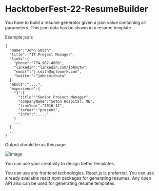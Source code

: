 # HacktoberFest-22-ResumeBuilder

You have to build a resume generator given a json value containing all parameters. This json data has be shown in a resume template.

Example json:
```
{
  "name":"John Smith",
  "title": "IT Project Manager",
  "links":{
    "phone":"774-987-4009",
    "linkedin":"linkedin.com/johnutw",
    "email":"j.smith@uptowork.com",
    "twitter":"johnsmithutw"
  }
  "about":"....",
  "experience":{
    "1":{
      "title":"Senior Project Manager",
      "companyName":"Seton Hospital, ME",
      "fromYear":"2016-12",
      "toYear":"present",
      "info":"....."
    }
    ...
  }
  ...
}
``` 
Output should be as this page:

![image](https://user-images.githubusercontent.com/58468910/193407452-7828589c-9b19-4891-ba88-58b7136e636f.png)

You can use your creativity to design better templates.

You can use any frontend technologies. React.js is preferred.
You can use already available react npm packages for generating resumes. Any open API also can be used for generating resume templates.
